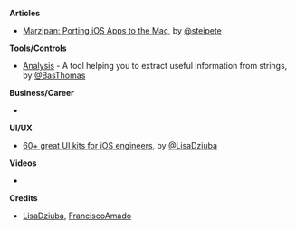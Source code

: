 **Articles**

* [Marzipan: Porting iOS Apps to the Mac](https://pspdfkit.com/blog/2018/porting-ios-apps-to-mac-marzipan-iosmac-uikit-appkit/), by [@steipete](https://twitter.com/steipete)

**Tools/Controls**

* [Analysis](https://github.com/BasThomas/Analysis) - A tool helping you to extract useful information from strings, by [@BasThomas](https://twitter.com/BasThomas)

**Business/Career**

* 

**UI/UX**

* [60+ great UI kits for iOS engineers](https://flawlessapp.io/blog/60-great-ui-kits-for-ios-engineers/), by [@LisaDziuba](https://twitter.com/LisaDziuba)

**Videos**

* 

**Credits**

* [LisaDziuba](https://github.com/LisaDziuba), [FranciscoAmado](https://github.com/FranciscoAmado)
